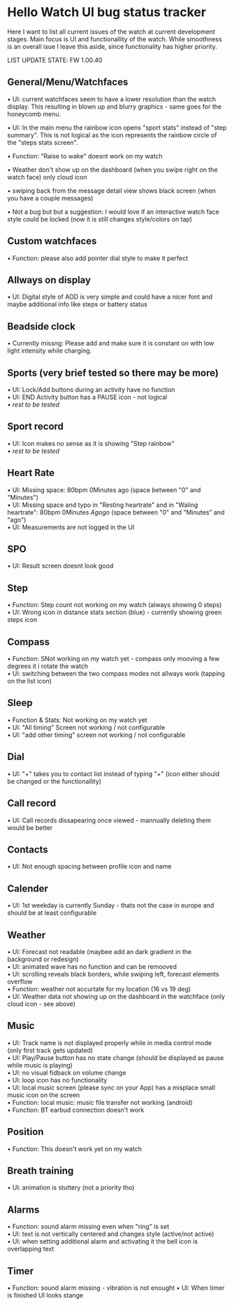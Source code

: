 # Hello Watch UI bug status tracker
Here I want to list all current issues of the watch at current development stages. Main focus is UI and functionallity of the watch. While smoothness is an overall isue I leave this aside, since functionality has higher priority.

LIST UPDATE STATE: FW 1.00.40

## General/Menu/Watchfaces
• UI: current watchfaces seem to have a lower resolution than the watch display. 
This resulting in blown up and blurry graphics - same goes for the honeycomb menu.

• UI: In the main menu the rainbow icon opens "sport stats" instead of "step summary". 
This is not logical as the icon represents the rainbow circle of the "steps stats screen".

• Function: "Raise to wake" doesnt work on my watch

• Weather don't show up on the dashboard (when you swipe right on the watch face) only cloud icon

• swiping back from the message detail view shows black screen (when you have a couple messages)

• Not a bug but but a suggestion: I would love if an interactive watch face style could be locked (now it is still changes style/colors on tap)

## Custom watchfaces
• Function: please also add pointer dial style to make it perfect

## Allways on display
• UI: Digital style of AOD is very simple and could have a nicer font and maybe additional info like steps or battery status

## Beadside clock
• Currently missng: Please add and make sure it is constant on with low light intensity while charging.

## Sports (very brief tested so there may be more)
• UI: Lock/Add buttons during an activity have no function<br>
• UI: END Activity button has a PAUSE icon - not logical<br>
<i>• rest to be tested</i>

## Sport record
• UI: Icon makes no sense as it is showing "Step rainbow"<br>
<i>• rest to be tested</i>

## Heart Rate
• UI: Missing space: 80bpm 0Minutes ago (space between "0" and "Minutes")<br>
• UI: Missing space and typo in "Resting heartrate" and in "Waling heartrate": 80bpm 0Minutes *Agogo* (space between "0" and "Minutes"  and "ago")<br>
• UI: Measurements are not logged in the UI<br>

## SPO
• UI: Result screen doesnt look good

## Step
• Function: Step count not working on my watch (always showing 0 steps)<br>
• UI: Wrong icon in distance stats section (blue) - currently showing green steps icon <br>

## Compass
• Function: SNot working on my watch yet - compass only mooving a few degrees it i rotate the watch<br>
• UI: switching between the two compass modes not allways work (tapping on the list icon)

## Sleep
• Function & Stats: Not working on my watch yet <br>
• UI: "All timing" Screen not working / not configurable<br>
• UI: "add other timing" screen not working / not configurable<br>

## Dial
• UI: "+" takes you to contact list instead of typing "+" (icon either should be changed or the functionallity)

## Call record
• UI: Call records dissapearing once viewed - mannually deleting them would be better<br>

## Contacts
• UI: Not enough spacing between profile icon and name<br>

## Calender
• UI: 1st weekday is currently Sunday - thats not the case in europe and should be at least configurable <br>

## Weather
• UI: Forecast not readable (maybee add an dark gradient in the background or redesign)<br>
• UI: animated wave has no function and can be remooved <br>
• UI: scrolling reveals black borders, while swiping left, forecast elements overflow<br>
• Function: weather not accurtate for my location (16 vs 19 deg)<br>
• UI: Weather data not showing up on the dashboard in the watchface (only cloud icon - see above)<br>

## Music
• UI: Track name is not displayed properly while in media control mode (only first track gets updated)<br>
• UI: Play/Pause button has no state change (should be displayed as pause while music is playing)<br>
• UI: no visual fidback on volume change<br>
• UI: loop icon has no functionality<br>
• UI: local music screen (please sync on your App) has a misplace small music icon on the screen<br>
• Function: local music: music file transfer not working (android)<br>
• Function: BT earbud connection doesn't work<br>

## Position
• Function: This doesn't work yet on my watch

## Breath training
• UI: animation is stuttery (not a priority tho) 

## Alarms
• Function: sound alarm missing even when "ring" is set<br>
• UI: text is not vertically centered and changes style (active/not active)<br>
• UI: when setting additional alarm and activating it the bell icon is overlapping text

## Timer
• Function: sound alarm missing - vibration is not enought
• UI: When timer is finished UI looks stange
